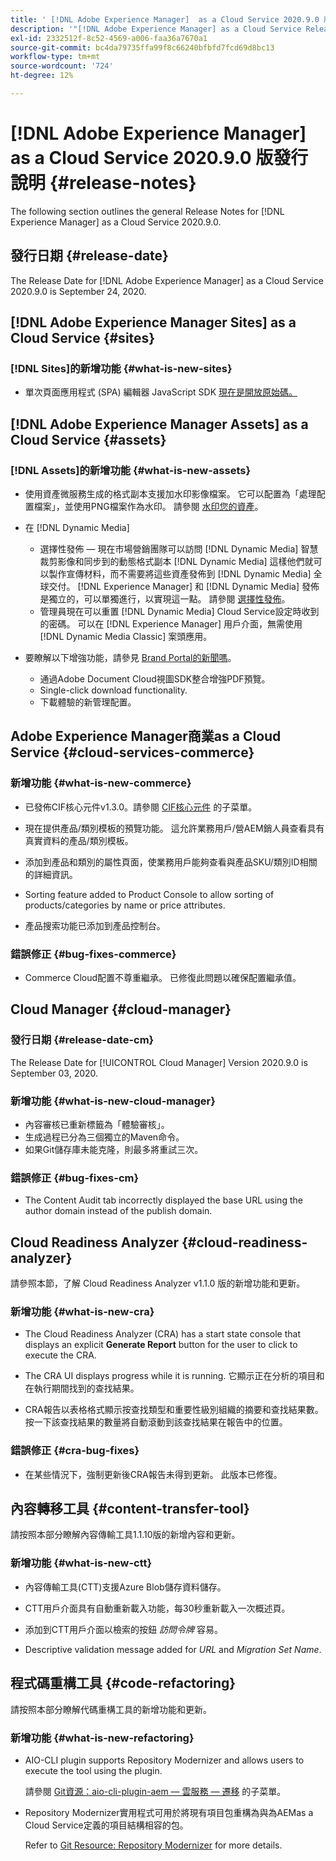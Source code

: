 ```yaml
---
title: ' [!DNL Adobe Experience Manager]  as a Cloud Service 2020.9.0 版發行說明。'
description: '"[!DNL Adobe Experience Manager] as a Cloud Service Release Notes for 2020.9.0."'
exl-id: 2332512f-8c52-4569-a006-faa36a7670a1
source-git-commit: bc4da79735ffa99f8c66240bfbfd7fcd69d8bc13
workflow-type: tm+mt
source-wordcount: '724'
ht-degree: 12%

---
```


# [!DNL Adobe Experience Manager] as a Cloud Service 2020.9.0 版發行說明  {#release-notes}

The following section outlines the general Release Notes for [!DNL Experience Manager] as a Cloud Service 2020.9.0.

## 發行日期 {#release-date}

The Release Date for [!DNL Adobe Experience Manager] as a Cloud Service 2020.9.0 is September 24, 2020.

## [!DNL Adobe Experience Manager Sites] as a Cloud Service {#sites}

### [!DNL Sites]的新增功能 {#what-is-new-sites}

* 單次頁面應用程式 (SPA) 編輯器 JavaScript SDK [現在是開放原始碼。](/help/implementing/developing/hybrid/reference-materials.md)

## [!DNL Adobe Experience Manager Assets] as a Cloud Service {#assets}

### [!DNL Assets]的新增功能 {#what-is-new-assets}

* 使用資產微服務生成的格式副本支援加水印影像檔案。 它可以配置為「處理配置檔案」，並使用PNG檔案作為水印。 請參閱 [水印您的資產](/help/assets/watermark-assets.md)。

* 在 [!DNL Dynamic Media]

   * 選擇性發佈 — 現在市場營銷團隊可以訪問 [!DNL Dynamic Media] 智慧裁剪影像和同步到的動態格式副本 [!DNL Dynamic Media] 這樣他們就可以製作宣傳材料，而不需要將這些資產發佈到 [!DNL Dynamic Media] 全球交付。 [!DNL Experience Manager] 和 [!DNL Dynamic Media] 發佈是獨立的，可以單獨進行，以實現這一點。 請參閱 [選擇性發佈](/help/assets/dynamic-media/selective-publishing.md)。
   * 管理員現在可以重置 [!DNL Dynamic Media] Cloud Service設定時收到的密碼。 可以在 [!DNL Experience Manager] 用戶介面，無需使用 [!DNL Dynamic Media Classic] 案頭應用。

* 要瞭解以下增強功能，請參見 [Brand Portal的新聞嗎](https://experienceleague.adobe.com/docs/experience-manager-brand-portal/using/introduction/whats-new.html)。

   * 通過Adobe Document Cloud視圖SDK整合增強PDF預覽。
   * Single-click download functionality.
   * 下載體驗的新管理配置。

<!--
### Bugs Fixed {#bugs-fixed-assets}

TBD: list of Assets aaCS bugs that are fixed.
-->

## Adobe Experience Manager商業as a Cloud Service {#cloud-services-commerce}

### 新增功能 {#what-is-new-commerce}

* 已發佈CIF核心元件v1.3.0。請參閱 [CIF核心元件](https://github.com/adobe/aem-core-cif-components/releases/tag/core-cif-components-reactor-1.3.0) 的子菜單。

* 現在提供產品/類別模板的預覽功能。 這允許業務用戶/營AEM銷人員查看具有真實資料的產品/類別模板。

* 添加到產品和類別的屬性頁面，使業務用戶能夠查看與產品SKU/類別ID相關的詳細資訊。

* Sorting feature added to Product Console to allow sorting of products/categories by name or price attributes.

* 產品搜索功能已添加到產品控制台。

### 錯誤修正 {#bug-fixes-commerce}

* Commerce Cloud配置不尊重繼承。 已修復此問題以確保配置繼承值。

## Cloud Manager {#cloud-manager}

### 發行日期 {#release-date-cm}

The Release Date for [!UICONTROL Cloud Manager] Version 2020.9.0 is September 03, 2020.

### 新增功能 {#what-is-new-cloud-manager}

* 內容審核已重新標籤為「體驗審核」。
* 生成過程已分為三個獨立的Maven命令。
* 如果Git儲存庫未能克隆，則最多將重試三次。

### 錯誤修正 {#bug-fixes-cm}

* The Content Audit tab incorrectly displayed the base URL using the author domain instead of the publish domain.

## Cloud Readiness Analyzer {#cloud-readiness-analyzer}

請參照本節，了解 Cloud Readiness Analyzer v1.1.0 版的新增功能和更新。

### 新增功能 {#what-is-new-cra}

* The Cloud Readiness Analyzer (CRA) has a start state console that displays an explicit **Generate Report** button for the user to click to execute the CRA.

* The CRA UI displays progress while it is running. 它顯示正在分析的項目和在執行期間找到的查找結果。

* CRA報告以表格格式顯示按查找類型和重要性級別組織的摘要和查找結果數。 按一下該查找結果的數量將自動滾動到該查找結果在報告中的位置。

### 錯誤修正 {#cra-bug-fixes}

* 在某些情況下，強制更新後CRA報告未得到更新。 此版本已修復。

## 內容轉移工具 {#content-transfer-tool}

請按照本部分瞭解內容傳輸工具1.1.10版的新增內容和更新。

### 新增功能 {#what-is-new-ctt}

* 內容傳輸工具(CTT)支援Azure Blob儲存資料儲存。

* CTT用戶介面具有自動重新載入功能，每30秒重新載入一次概述頁。

* 添加到CTT用戶介面以檢索的按鈕 *訪問令牌* 容易。

* Descriptive validation message added for *URL* and *Migration Set Name*.

## 程式碼重構工具 {#code-refactoring}

請按照本部分瞭解代碼重構工具的新增功能和更新。

### 新增功能 {#what-is-new-refactoring}

* AIO-CLI plugin supports Repository Modernizer and allows users to execute the tool using the plugin.

   請參閱 [Git資源：aio-cli-plugin-aem — 雲服務 — 遷移](https://github.com/adobe/aio-cli-plugin-aem-cloud-service-migration) 的子菜單。

* Repository Modernizer實用程式可用於將現有項目包重構為與為AEMas a Cloud Service定義的項目結構相容的包。

   Refer to [Git Resource: Repository Modernizer](https://github.com/adobe/aem-cloud-service-source-migration/tree/master/packages/repository-modernizer) for more details.
